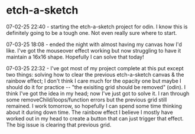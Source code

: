 # etch-a-sketch

07-02-25 22:40 - starting the etch-a-sketch project for odin. I know this is definitely going to be a tough one. Not even really sure where to start.

07-03-25 18:08 - ended the night with almost having my canvas how I'd like. I've got the mouseover effect working but now struggling to have it maintain a 16x16 shape. Hopefully I can solve that today!

07-03-25 22:32 - I've got most of my project complete at this put except two things: solving how to clear the previous etch-a-sketch canvas & the rainbow effect; I don't think I care much for the opacity one but maybe I should do it for practice -- "the exisiting grid should be removed" (odin). I think I've got the idea in my head; now I've just got to solve it. I ran through some removeChild/loops/function errors but the previous grid still remained. I work tomorrow, so hopefully I can spend some time thinking about it during down time. The rainbow effect I believe I mostly have worked out in my head to create a button that can just trigger that effect. The big issue is clearing that previous grid.